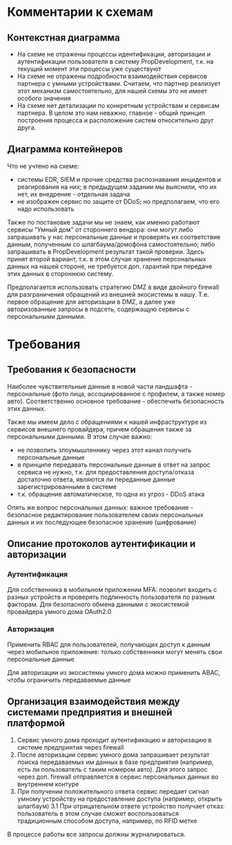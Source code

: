 # Комментарии к схемам

## Контекстная диаграмма

* На схеме не отражены процессы идентификации, авторизации и аутентификации пользователя в систему PropDevelopment, т.к. на текущий момент эти процессы уже существуют
* На схеме не отражены подробности взаимодействия сервисов партнера с умными устройствами. Считаем, что партнер реализует этот механизм самостоятельно, для нашей схемы это не имеет особого значения
* На схеме нет детализации по конкретным устройствам и сервисам партнера. В целом это нам неважно, главное - общий принцип построения процесса и расположение систем относительно друг друга.

## Диаграмма контейнеров

Что не учтено на схеме:

* системы EDR, SIEM и прочие средства распознавания инцидентов и реагирования на них; в предыдущем задании мы выяснили, что их нет, их внедрение - отдельная задача
* не изображен сервис по защите от DDoS; но предполагаем, что его надо использовать


Также по постановке задачи мы не знаем, как именно работают сервисы "Умный дом" от стороннего вендора: они могут либо запрашивать у нас персональные данные и проверять их соответствие данным, полученным со шлагбаума/домофона самостоятельно; либо запрашивать в PropDevelopment результат такой проверки. Здесь принят второй вариант, т.к. в этом случае хранение персональных данных на нашей стороне, не требуется доп. гарантий при передаче этих данных в стороннюю систему.

Предполагается использовать стратегию DMZ в виде двойного firewall для разграничения обращений из внешней экосистемы в нашу. Т.е. первое обращение для авторизации в DMZ, а далее уже авторизованные запросы в подсеть, содержащую сервисы с персональными данными.

# Требования

## Требования к безопасности

Наиболее чувствительные данные в новой части ландшафта - персональные (фото лица, ассоциированное с профилем, а также номер авто). Соответственно основное требование - обеспечить безопасность этих данных.

Также мы имеем дело с обращениями к нашей инфраструктуре из сервисов внешнего провайдера, причем обращения также за персональными данными. В этом случае важно:

* не позволить злоумышленнику через этот канал получить персональные данные
* в принципе передавать персональные данные в ответ на запрос сервиса не нужно, т.к. для предоставления доступа/отказа достаточно ответа, являются ли переданные данные зарегистрированными в системе
* т.к. обращение автоматическое, то одна из угроз - DDoS атака

Опять же вопрос персональных данных: важное требование - безопасное редактирование пользователем своих персональных данных и их последующее безопасное хранение (шифрование)

## Описание протоколов аутентификации и авторизации

### Аутентификация

Для собственника в мобильном приложении MFA: позволит входить с разных устройств и проверять подлинность пользователя по разным факторам.
Для безопасного обмена данными с экосистемой провайдера умного дома OAuth2.0

### Авторизация

Применить RBAC для пользователей, получающих доступ к данным через мобильное приложение: только собственники могут менять свои персональные данные

Для авторизации из экосистемы умного дома можно применить ABAC, чтобы ограничить передаваемые данные

## Организация взаимодействия между системами предприятия и внешней платформой

1. Сервис умного дома проходит аутентификацию и авторизацию в системе предприятия через firewall
2. После авторизации сервис умного дома запрашивает результат поиска передаваемых им данных в базе предприятия (например, есть ли пользователь с таким номером авто). Для этого запрос через доп. firewall отправляется в сервис персональных данных во внутреннем контуре
3. При получении положительного ответа сервис передает сигнал умному устройству на предоставление доступа (например, открыть шлагбаум)
3.1 При отрицательном ответе устройство получает отказ: пользователь в этом случае сможет воспользоваться традиционным способом доступа, например, по RFID метке

В процессе работы все запросы должны журналироваться.